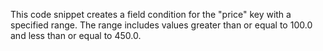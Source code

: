 This code snippet creates a field condition for the "price" key with a specified range. The range includes values greater than or equal to 100.0 and less than or equal to 450.0.